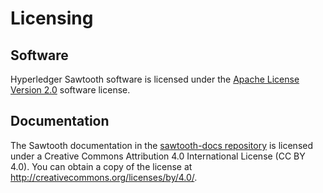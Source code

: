# Licensing

<!--
  Copyright 2018-2022 Cargill Incorporated
  Licensed under Creative Commons Attribution 4.0 International License
  https://creativecommons.org/licenses/by/4.0/
-->

## Software

Hyperledger Sawtooth software is licensed under the [Apache License Version
2.0](https://github.com/hyperledger/sawtooth-core/blob/main/LICENSE) software license.

## Documentation

The Sawtooth documentation in the
[sawtooth-docs repository](https://github.com/hyperledger/sawtooth-docs)
is licensed under a Creative Commons Attribution 4.0 International License
(CC BY 4.0). You can obtain a copy of the license at
<http://creativecommons.org/licenses/by/4.0/>.
